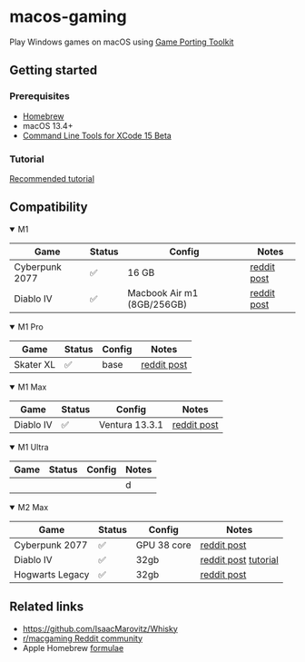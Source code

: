 # macos-gaming

Play Windows games on macOS using [Game Porting Toolkit](https://developer.apple.com/videos/play/wwdc2023/10123/)

## Getting started

### Prerequisites

- [Homebrew](https://brew.sh/)
- macOS 13.4+
- [Command Line Tools for XCode 15 Beta](https://developer.apple.com/download/all/?q=Command%20line%20tools%20for%20XCode%2015%20beta)

### Tutorial

[Recommended tutorial](https://t.co/uLSduBVpM8)

## Compatibility

<details open>
  <summary>M1</summary>

| Game           | Status | Config                     | Notes                                                                                                             |
| -------------- | ------ | -------------------------- | ----------------------------------------------------------------------------------------------------------------- |
| Cyberpunk 2077 | ✅     | 16 GB                      | [reddit post](https://www.reddit.com/r/macgaming/comments/142vjdz/i_got_cyberpunk_2077_running_on_an_m1_macbook/) |
| Diablo IV      | ✅     | Macbook Air m1 (8GB/256GB) | [reddit post](https://www.reddit.com/r/macgaming/comments/143vwcy/diablo_iv_running_on_macbook_air_m1_8gb256gb/)  |

</details>

<details open>
  <summary>M1 Pro</summary>
  
  | Game | Status | Config | Notes |
  | --- | --- | --- | -------- |
  | Skater XL | ✅ | base | [reddit post](https://www.reddit.com/r/macgaming/comments/143jo8c/skater_xl_running_on_m1_pro_base_model_wgame/) |

</details>

<details open>
  <summary>M1 Max</summary>
  
  | Game | Status | Config | Notes |
  | --- | --- | --- | --- |
  | Diablo IV | ✅ | Ventura 13.3.1| [reddit post](https://www.reddit.com/r/macgaming/comments/143aii6/diablo_4_on_m1_max_macos_ventura_1331/) |

</details>

<details open>
  <summary>M1 Ultra</summary>

| Game | Status | Config | Notes |
| ---- | ------ | ------ | ----- |
|      |        |        | d     |

</details>

<details open>
  <summary>M2 Max</summary>

| Game            | Status | Config      | Notes                                                                                                                                                                                               |
| --------------- | ------ | ----------- | --------------------------------------------------------------------------------------------------------------------------------------------------------------------------------------------------- |
| Cyberpunk 2077  | ✅     | GPU 38 core | [reddit post](https://www.reddit.com/r/macgaming/comments/1435ukq/cyberpunk_on_m2_max_wgame_porting_toolkit/)                                                                                       |
| Diablo IV       | ✅     | 32gb        | [reddit post](https://www.reddit.com/r/macgaming/comments/14307be/diablo_iv_on_m2_max_using_macos_sonoma_and_game/) [tutorial](https://www.reddit.com/r/macgaming/comments/14307be/comment/jn7dxzo) |
| Hogwarts Legacy | ✅     | 32gb        | [reddit post](https://www.reddit.com/r/macgaming/comments/14342uz/hogwarts_legacy_on_m2_max/)                                                                                                       |

</details>

## Related links

- <https://github.com/IsaacMarovitz/Whisky>
- [r/macgaming Reddit community](https://www.reddit.com/r/macgaming/)
- Apple Homebrew [formulae](https://github.com/apple/homebrew-apple)

